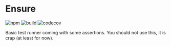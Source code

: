 # Ensure
[![npm](https://badge.fury.io/js/%40dmail%2Fensure.svg)](https://badge.fury.io/js/%40dmail%2Fensure)
[![build](https://travis-ci.org/dmail/ensure.svg)](http://travis-ci.org/dmail/template)
[![codecov](https://codecov.io/gh/dmail/ensure/branch/master/graph/badge.svg)](https://codecov.io/gh/dmail/ensure)

Basic test runner coming with some assertions.
You should not use this, it is crap (at least for now).
